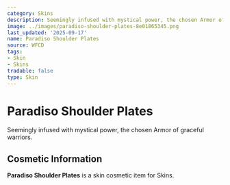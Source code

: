 ```yaml
---
category: Skins
description: Seemingly infused with mystical power, the chosen Armor of graceful warriors.
image: ../images/paradiso-shoulder-plates-8e01865345.png
last_updated: '2025-09-17'
name: Paradiso Shoulder Plates
source: WFCD
tags:
- Skin
- Skins
tradable: false
type: Skin
---
```


# Paradiso Shoulder Plates

Seemingly infused with mystical power, the chosen Armor of graceful warriors.

## Cosmetic Information

**Paradiso Shoulder Plates** is a skin cosmetic item for Skins.


